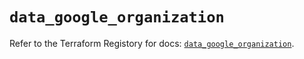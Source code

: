 # `data_google_organization`

Refer to the Terraform Registory for docs: [`data_google_organization`](https://registry.terraform.io/providers/hashicorp/google-beta/5.1.0/docs/data-sources/google_organization).
